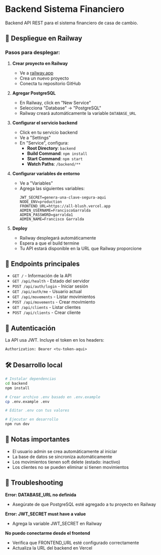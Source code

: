 # Backend Sistema Financiero

Backend API REST para el sistema financiero de casa de cambio.

## 🚀 Despliegue en Railway

### Pasos para desplegar:

1. **Crear proyecto en Railway**
   - Ve a [railway.app](https://railway.app)
   - Crea un nuevo proyecto
   - Conecta tu repositorio GitHub

2. **Agregar PostgreSQL**
   - En Railway, click en "New Service"
   - Selecciona "Database" → "PostgreSQL"
   - Railway creará automáticamente la variable `DATABASE_URL`

3. **Configurar el servicio backend**
   - Click en tu servicio backend
   - Ve a "Settings"
   - En "Service", configura:
     - **Root Directory**: `backend`
     - **Build Command**: `npm install`
     - **Start Command**: `npm start`
     - **Watch Paths**: `/backend/**`

4. **Configurar variables de entorno**
   - Ve a "Variables"
   - Agrega las siguientes variables:
     ```
     JWT_SECRET=genera-una-clave-segura-aqui
     NODE_ENV=production
     FRONTEND_URL=https://all-blush.vercel.app
     ADMIN_USERNAME=FranciscoGarralda
     ADMIN_PASSWORD=garralda1
     ADMIN_NAME=Francisco Garralda
     ```

5. **Deploy**
   - Railway desplegará automáticamente
   - Espera a que el build termine
   - Tu API estará disponible en la URL que Railway proporcione

## 📡 Endpoints principales

- `GET /` - Información de la API
- `GET /api/health` - Estado del servidor
- `POST /api/auth/login` - Iniciar sesión
- `GET /api/auth/me` - Usuario actual
- `GET /api/movements` - Listar movimientos
- `POST /api/movements` - Crear movimiento
- `GET /api/clients` - Listar clientes
- `POST /api/clients` - Crear cliente

## 🔐 Autenticación

La API usa JWT. Incluye el token en los headers:
```
Authorization: Bearer <tu-token-aqui>
```

## 🛠️ Desarrollo local

```bash
# Instalar dependencias
cd backend
npm install

# Crear archivo .env basado en .env.example
cp .env.example .env

# Editar .env con tus valores

# Ejecutar en desarrollo
npm run dev
```

## 📝 Notas importantes

- El usuario admin se crea automáticamente al iniciar
- La base de datos se sincroniza automáticamente
- Los movimientos tienen soft delete (estado: inactivo)
- Los clientes no se pueden eliminar si tienen movimientos

## 🚨 Troubleshooting

**Error: DATABASE_URL no definida**
- Asegúrate de que PostgreSQL esté agregado a tu proyecto en Railway

**Error: JWT_SECRET must have a value**
- Agrega la variable JWT_SECRET en Railway

**No puedo conectarme desde el frontend**
- Verifica que FRONTEND_URL esté configurado correctamente
- Actualiza la URL del backend en Vercel